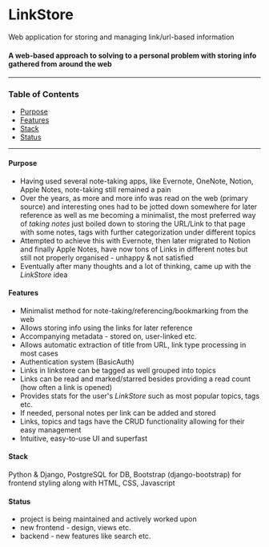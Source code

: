 # LinkStore

Web application for storing and managing link/url-based information

#### A web-based approach to solving to a personal problem with storing info gathered from around the web

---

### Table of Contents

- [Purpose](#purpose)
- [Features](#features)
- [Stack](#stack)
- [Status](#status)

---

#### Purpose

- Having used several note-taking apps, like Evernote, OneNote, Notion, Apple Notes, note-taking still remained a pain
- Over the years, as more and more info was read on the web (primary source) and interesting ones had to be jotted down
  somewhere for later reference as well as me becoming a minimalist, the most preferred way of *taking notes* just
  boiled down to storing the URL/Link to that page with some notes, tags with further categorization under different
  topics
- Attempted to achieve this with Evernote, then later migrated to Notion and finally Apple Notes, have now tons of Links
  in different notes but still not properly organised - unhappy & not satisfied
- Eventually after many thoughts and a lot of thinking, came up with the *LinkStore* idea

#### Features

- Minimalist method for note-taking/referencing/bookmarking from the web
- Allows storing info using the links for later reference
- Accompanying metadata - stored on, user-linked etc.
- Allows automatic extraction of title from URL, link type processing in most cases
- Authentication system (BasicAuth)
- Links in linkstore can be tagged as well grouped into topics
- Links can be read and marked/starred besides providing a read count (how often a link is opened)
- Provides stats for the user's _LinkStore_ such as most popular topics, tags etc.
- If needed, personal notes per link can be added and stored
- Links, topics and tags have the CRUD functionality allowing for their easy management
- Intuitive, easy-to-use UI and superfast

#### Stack

Python & Django, PostgreSQL for DB, Bootstrap (django-bootstrap) for frontend styling along with HTML, CSS, Javascript

#### Status

- project is being maintained and actively worked upon
- new frontend - design, views etc.
- backend - new features like search etc.
